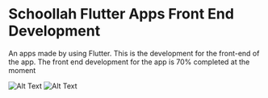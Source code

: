 # Schoollah Flutter Apps Front End Development

An apps made by using Flutter. This is the development for the front-end of the app. The front end development for the app is 70% completed at the moment

![Alt Text](https://media.giphy.com/media/UQOK0IavrNzPdCO3fG/giphy.gif)         ![Alt Text](https://media.giphy.com/media/jVYbKBdsKG6tFB6u2c/giphy.gif)


